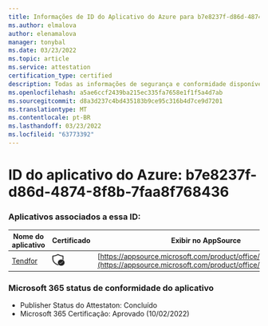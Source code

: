 ```yaml
---
title: Informações de ID do Aplicativo do Azure para b7e8237f-d86d-4874-8f8b-7faa8f768436
ms.author: elmalova
author: elenamalova
manager: tonybal
ms.date: 03/23/2022
ms.topic: article
ms.service: attestation
certification_type: certified
description: Todas as informações de segurança e conformidade disponíveis para b7e8237f-d86d-4874-8f8b-7faa8f768436.
ms.openlocfilehash: a5ae6ccf2439ba215ec335fa7658e1f1f5a4d7ab
ms.sourcegitcommit: d8a3d237c4bd435183b9ce95c316b4d7ce9d7201
ms.translationtype: MT
ms.contentlocale: pt-BR
ms.lasthandoff: 03/23/2022
ms.locfileid: "63773392"
---
```

# <a name="azure-app-id-b7e8237f-d86d-4874-8f8b-7faa8f768436"></a>ID do aplicativo do Azure: b7e8237f-d86d-4874-8f8b-7faa8f768436


### <a name="apps-associated-with-this-id"></a>Aplicativos associados a essa ID:
| **Nome do aplicativo** | **Certificado** | **Exibir no AppSource** |
|--------------|---------------|-----------------------|
| [Tendfor](../forward/WA200002996.md) | <img alt="Certified application badge" src="../media/certified-badge.png" height="25" width="25" /> | [https://appsource.microsoft.com/product/office/WA200002996](https://appsource.microsoft.com/product/office/WA200002996) |

### <a name="microsoft-365-app-compliance-status"></a>Microsoft 365 status de conformidade do aplicativo
- Publisher Status do Attestaton: Concluído
- Microsoft 365 Certificação: Aprovado (10/02/2022)
